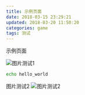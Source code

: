 ```yaml
---
title: 示例页面
date: 2018-03-15 23:29:21
updated: 2018-03-20 11:50:20
categories: game
tags: 测试
---
```


示例页面

![图片测试1](/assets/images/example/test1.jpg)

``` bash
echo hello_world
```

<!-- more -->

图片测试2
![图片测试2](/assets/images/example/test2.jpg)